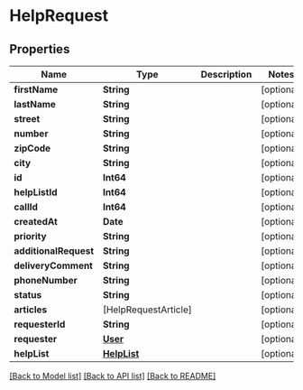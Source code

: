 # HelpRequest

## Properties
Name | Type | Description | Notes
------------ | ------------- | ------------- | -------------
**firstName** | **String** |  | [optional] 
**lastName** | **String** |  | [optional] 
**street** | **String** |  | [optional] 
**number** | **String** |  | [optional] 
**zipCode** | **String** |  | [optional] 
**city** | **String** |  | [optional] 
**id** | **Int64** |  | [optional] 
**helpListId** | **Int64** |  | [optional] 
**callId** | **Int64** |  | [optional] 
**createdAt** | **Date** |  | [optional] 
**priority** | **String** |  | [optional] 
**additionalRequest** | **String** |  | [optional] 
**deliveryComment** | **String** |  | [optional] 
**phoneNumber** | **String** |  | [optional] 
**status** | **String** |  | [optional] 
**articles** | [HelpRequestArticle] |  | [optional] 
**requesterId** | **String** |  | [optional] 
**requester** | [**User**](User.md) |  | [optional] 
**helpList** | [**HelpList**](HelpList.md) |  | [optional] 

[[Back to Model list]](../README.md#documentation-for-models) [[Back to API list]](../README.md#documentation-for-api-endpoints) [[Back to README]](../README.md)



